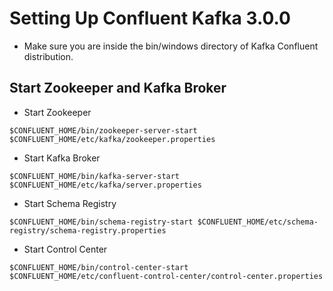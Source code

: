
# Setting Up Confluent Kafka 3.0.0

<p>

- Make sure you are inside the bin/windows directory of Kafka Confluent distribution.

## Start Zookeeper and Kafka Broker

-   Start Zookeeper

```
$CONFLUENT_HOME/bin/zookeeper-server-start $CONFLUENT_HOME/etc/kafka/zookeeper.properties
```

-   Start Kafka Broker

```
$CONFLUENT_HOME/bin/kafka-server-start $CONFLUENT_HOME/etc/kafka/server.properties
```

-   Start Schema Registry

```
$CONFLUENT_HOME/bin/schema-registry-start $CONFLUENT_HOME/etc/schema-registry/schema-registry.properties
```

-   Start Control Center

```
$CONFLUENT_HOME/bin/control-center-start $CONFLUENT_HOME/etc/confluent-control-center/control-center.properties
```
